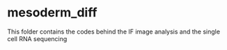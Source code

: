 # mesoderm_diff
This folder contains the codes behind the IF image analysis and the single cell RNA sequencing
